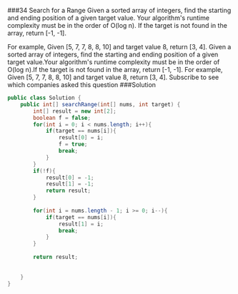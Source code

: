 ###34 Search for a Range
Given a sorted array of integers, find the starting and ending position of a given target value.
Your algorithm's runtime complexity must be in the order of O(log n).
If the target is not found in the array, return [-1, -1].

For example,
Given [5, 7, 7, 8, 8, 10] and target value 8,
return [3, 4].
Given a sorted array of integers, find the starting and ending position of a given target value.Your algorithm's runtime complexity must be in the order of O(log n).If the target is not found in the array, return [-1, -1].
For example,
Given [5, 7, 7, 8, 8, 10] and target value 8,
return [3, 4].
Subscribe to see which companies asked this question
###Solution
```java
public class Solution {
    public int[] searchRange(int[] nums, int target) {
        int[] result = new int[2];
        boolean f = false;
        for(int i = 0; i < nums.length; i++){
            if(target == nums[i]){
                result[0] = i;
                f = true;
                break;
            }
        }
        if(!f){
            result[0] = -1;
            result[1] = -1;
            return result;
        }
        
        for(int i = nums.length - 1; i >= 0; i--){
            if(target == nums[i]){
                result[1] = i;
                break;
            }
        }
        
        return result;
        
        
    }
}